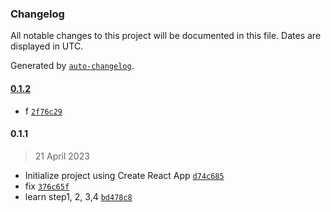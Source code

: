 ### Changelog

All notable changes to this project will be documented in this file. Dates are displayed in UTC.

Generated by [`auto-changelog`](https://github.com/CookPete/auto-changelog).

#### [0.1.2](https://github.com/moufking/React_Learning/compare/0.1.1...0.1.2)

- f [`2f76c29`](https://github.com/moufking/React_Learning/commit/2f76c29d7c21239ea5b22222aeeb3e0d8bb5c745)

#### 0.1.1

> 21 April 2023

- Initialize project using Create React App [`d74c685`](https://github.com/moufking/React_Learning/commit/d74c6859b78d931a82883ff414d0329a77f7ddbf)
- fix [`376c65f`](https://github.com/moufking/React_Learning/commit/376c65f59a611863c7d0e5b57a9d1d43214bc0d3)
- learn step1, 2, 3,4 [`bd478c8`](https://github.com/moufking/React_Learning/commit/bd478c8f0dcf72542ea4ff7182f5363e02985575)
